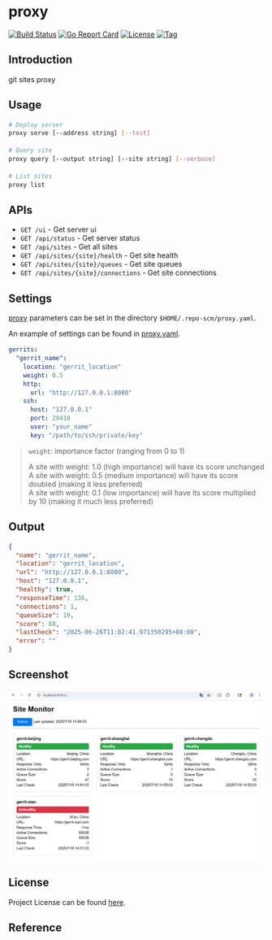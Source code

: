 # proxy

[![Build Status](https://github.com/repo-scm/proxy/workflows/ci/badge.svg?branch=main&event=push)](https://github.com/repo-scm/proxy/actions?query=workflow%3Aci)
[![Go Report Card](https://goreportcard.com/badge/github.com/repo-scm/proxy)](https://goreportcard.com/report/github.com/repo-scm/proxy)
[![License](https://img.shields.io/github/license/repo-scm/proxy.svg)](https://github.com/repo-scm/proxy/blob/main/LICENSE)
[![Tag](https://img.shields.io/github/tag/repo-scm/proxy.svg)](https://github.com/repo-scm/proxy/tags)



## Introduction

git sites proxy



## Usage

```bash
# Deploy server
proxy serve [--address string] [--test]

# Query site
proxy query [--output string] [--site string] [--verbose]

# List sites
proxy list
```



## APIs

- `GET /ui` - Get server ui
- `GET /api/status` - Get server status
- `GET /api/sites` - Get all sites
- `GET /api/sites/{site}/health` - Get site health
- `GET /api/sites/{site}/queues` - Get site queues
- `GET /api/sites/{site}/connections` - Get site connections



## Settings

[proxy](https://github.com/repo-scm/proxy) parameters can be set in the directory `$HOME/.repo-scm/proxy.yaml`.

An example of settings can be found in [proxy.yaml](https://github.com/repo-scm/proxy/blob/main/config/proxy.yaml).

```yaml
gerrits:
  "gerrit_name":
    location: "gerrit_location"
    weight: 0.5
    http:
      url: "http://127.0.0.1:8080"
    ssh:
      host: "127.0.0.1"
      port: 29418
      user: "your_name"
      key: "/path/to/ssh/private/key"
```

> `weight`: importance factor (ranging from 0 to 1)
>
> A site with weight: 1.0 (high importance) will have its score unchanged  
> A site with weight: 0.5 (medium importance) will have its score doubled (making it less preferred)  
> A site with weight: 0.1 (low importance) will have its score multiplied by 10 (making it much less preferred)  



## Output

```json
{
  "name": "gerrit_name",
  "location": "gerrit_location",
  "url": "http://127.0.0.1:8080",
  "host": "127.0.0.1",
  "healthy": true,
  "responseTime": 136,
  "connections": 1,
  "queueSize": 19,
  "score": 88,
  "lastCheck": "2025-06-26T11:02:41.971350295+08:00",
  "error": ""
}
```



## Screenshot

![serve.png](serve.png)



## License

Project License can be found [here](LICENSE).



## Reference
